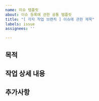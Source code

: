 ```yaml
---
name: 이슈 템플릿
about: 이슈 등록에 관한 공통 템플릿
title: "[ 각자 작업 브랜치 ] 이슈에 관한 제목"
labels: issue
assignees: ''

---
```


## 목적
>
## 작업 상세 내용
>
## 추가사항
